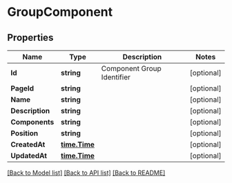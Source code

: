 # GroupComponent

## Properties
Name | Type | Description | Notes
------------ | ------------- | ------------- | -------------
**Id** | **string** | Component Group Identifier | [optional] 
**PageId** | **string** |  | [optional] 
**Name** | **string** |  | [optional] 
**Description** | **string** |  | [optional] 
**Components** | **string** |  | [optional] 
**Position** | **string** |  | [optional] 
**CreatedAt** | [**time.Time**](time.Time.md) |  | [optional] 
**UpdatedAt** | [**time.Time**](time.Time.md) |  | [optional] 

[[Back to Model list]](../README.md#documentation-for-models) [[Back to API list]](../README.md#documentation-for-api-endpoints) [[Back to README]](../README.md)



